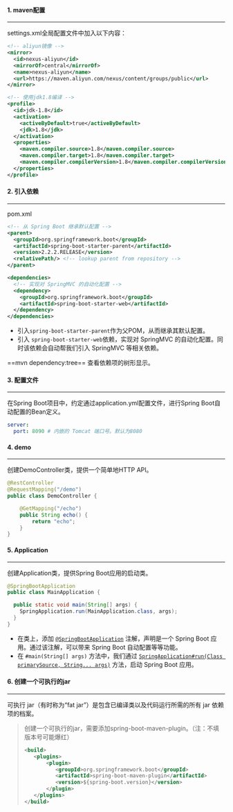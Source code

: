 #### 1. maven配置

---

settings.xml全局配置文件中加入以下内容：

```xml
<!-- aliyun镜像 -->
<mirror>
  <id>nexus-aliyun</id>
  <mirrorOf>central</mirrorOf>
  <name>nexus-aliyun</name>
  <url>https://maven.aliyun.com/nexus/content/groups/public</url>
</mirror>

<!-- 使用jdk1.8编译 -->
<profile>
  <id>jdk-1.8</id>
  <activation>
    <activeByDefault>true</activeByDefault>
    <jdk>1.8</jdk>
  </activation>
  <properties>
    <maven.compiler.source>1.8</maven.compiler.source>
    <maven.compiler.target>1.8</maven.compiler.target>
    <maven.compiler.compilerVersion>1.8</maven.compiler.compilerVersion>
  </properties>
</profile>
```



#### 2. 引入依赖

---

pom.xml

```xml
<!-- 从 Spring Boot 继承默认配置 -->
<parent>
  <groupId>org.springframework.boot</groupId>
  <artifactId>spring-boot-starter-parent</artifactId>
  <version>2.2.2.RELEASE</version>
  <relativePath/> <!-- lookup parent from repository -->
</parent>

<dependencies>
  <!-- 实现对 SpringMVC 的自动化配置 -->
  <dependency>
    <groupId>org.springframework.boot</groupId>
    <artifactId>spring-boot-starter-web</artifactId>
  </dependency>
</dependencies>
```

- 引入`spring-boot-starter-parent`作为父POM，从而继承其默认配置。
- 引入 `spring-boot-starter-web`依赖，实现对 SpringMVC 的自动化配置。同时该依赖会自动帮我们引入 SpringMVC 等相关依赖。

==mvn dependency:tree==	查看依赖项的树形显示。



#### 3. 配置文件

---

在Spring Boot项目中，约定通过application.yml配置文件，进行Spring Boot自动配置的Bean定义。

```yaml
server:
  port: 8090 # 内嵌的 Tomcat 端口号。默认为8080
```



#### 4. demo

---

创建DemoController类，提供一个简单地HTTP API。

```java
@RestController
@RequestMapping("/demo")
public class DemoController {

    @GetMapping("/echo")
    public String echo() {
        return "echo";
    }
}
```



#### 5. Application

---

创建Application类，提供Spring Boot应用的启动类。

```java
@SpringBootApplication
public class MainApplication {

  public static void main(String[] args) {
    SpringApplication.run(MainApplication.class, args);
  }
}
```

- 在类上，添加 [`@SpringBootApplication`](https://docshome.gitbooks.io/springboot/content/pages/using-spring-boot.html#using-boot-using-springbootapplication-annotation) 注解，声明是一个 Spring Boot 应用。通过该注解，可以带来 Spring Boot 自动配置等等功能。
- 在 `#main(String[] args)` 方法中，我们通过 [`SpringApplication#run(Class primarySource, String... args)`](https://github.com/spring-projects/spring-boot/blob/master/spring-boot-project/spring-boot/src/main/java/org/springframework/boot/SpringApplication.java#L1218-L1227) 方法，启动 Spring Boot 应用。



#### 6. 创建一个可执行的jar

---

可执行 jar（有时称为“fat jar”）是包含已编译类以及代码运行所需的所有 jar 依赖项的档案。

>创建一个可执行的jar，需要添加spring-boot-maven-plugin。（注：不填版本号可能爆红）
>
>```xml
><build>
>    <plugins>
>        <plugin>
>           <groupId>org.springframework.boot</groupId>
>           <artifactId>spring-boot-maven-plugin</artifactId>
>           <version>${spring-boot.version}</version>
>        </plugin>
>    </plugins>
></build>
>```